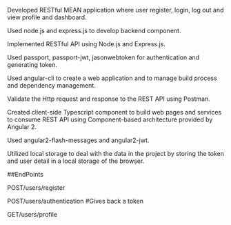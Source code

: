 Developed RESTful MEAN application where user register, login, log out and view profile and dashboard.

Used node.js and express.js to develop backend component.

Implemented RESTful API using Node.js and Express.js.

Used passport, passport-jwt, jasonwebtoken for authentication and generating token. 

Used angular-cli to create a web application and to manage build process and dependency management.

Validate the Http request and response to the REST API using Postman.

Created client-side Typescript component to build web pages and services to consume REST API using Component-based architecture provided by Angular 2.

Used angular2-flash-messages and angular2-jwt.

Utilized local storage to deal with the data in the project by storing the token and user detail in a local storage of the browser.

##EndPoints

POST/users/register

POST/users/authentication  #Gives back a token

GET/users/profile
